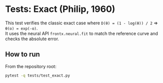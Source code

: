 # Tests: Exact (Philip, 1960)

This test verifies the classic exact case where
`D(θ) = (1 - log(θ)) / 2` ⇒ `θ(o) = exp(-o)`.  
It uses the neural API `frontx.neural.fit` to match the reference curve and
checks the absolute error.

## How to run

From the repository root:

```bash
pytest -q tests/test_exact.py
